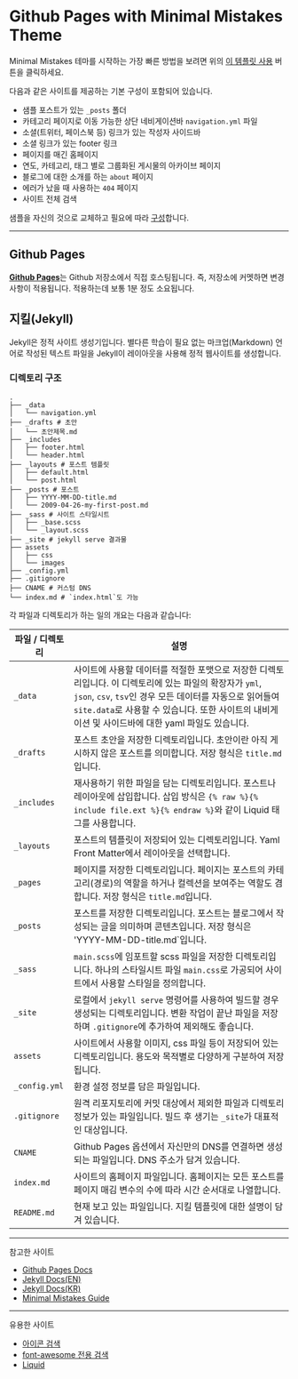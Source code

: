 # Github Pages with Minimal Mistakes Theme

Minimal Mistakes 테마를 시작하는 가장 빠른 방법을 보려면 위의 [이 템플릿 사용](https://github.com/mmistakes/mm-github-pages-starter/generate) 버튼을 클릭하세요.

다음과 같은 사이트를 제공하는 기본 구성이 포함되어 있습니다.

- 샘플 포스트가 있는 `_posts` 폴더
- 카테고리 페이지로 이동 가능한 상단 네비게이션바 `navigation.yml` 파일
- 소셜(트위터, 페이스북 등) 링크가 있는 작성자 사이드바
- 소셜 링크가 있는 footer 링크
- 페이지를 매긴 홈페이지
- 연도, 카테고리, 태그 별로 그룹화된 게시물의 아카이브 페이지
- 블로그에 대한 소개를 하는 `about` 페이지
- 에러가 났을 때 사용하는 `404` 페이지
- 사이트 전체 검색

샘플을 자신의 것으로 교체하고 필요에 따라 [구성](https://mmistakes.github.io/minimal-mistakes/docs/configuration/)합니다.

---

## Github Pages

[**Github Pages**](https://pages.github.com/)는 Github 저장소에서 직접 호스팅됩니다. 즉, 저장소에 커멧하면 변경 사항이 적용됩니다. 적용하는데 보통 1분 정도 소요됩니다.

## 지킬(Jekyll)

Jekyll은 정적 사이트 생성기입니다. 별다른 학습이 필요 없는 마크업(Markdown) 언어로 작성된 텍스트 파일을 Jekyll이 레이아웃을 사용해 정적 웹사이트를 생성합니다.

### 디렉토리 구조

```
.
├── _data
│   └── navigation.yml
├── _drafts # 초안
│   └── 초안제목.md
├── _includes
│   ├── footer.html
│   └── header.html
├── _layouts # 포스트 템플릿
│   ├── default.html
│   └── post.html
├── _posts # 포스트
│   ├── YYYY-MM-DD-title.md
│   └── 2009-04-26-my-first-post.md
├── _sass # 사이트 스타일시트
│   ├── _base.scss
│   └── _layout.scss
├── _site # jekyll serve 결과물
├── assets
│   ├── css
│   └── images
├── _config.yml
├── .gitignore
├── CNAME # 커스텀 DNS
└── index.md # `index.html`도 가능
```

각 파일과 디렉토리가 하는 일의 개요는 다음과 같습니다:

| 파일 / 디렉토리 | 설명                                                                                                                                                                                                                                                                      |
| --------------- | ------------------------------------------------------------------------------------------------------------------------------------------------------------------------------------------------------------------------------------------------------------------------- |
| `_data`         | 사이트에 사용할 데이터를 적절한 포맷으로 저장한 디렉토리입니다. 이 디렉토리에 있는 파일의 확장자가 `yml`, `json`, `csv`, `tsv`인 경우 모든 데이터를 자동으로 읽어들여 `site.data`로 사용할 수 있습니다. 또한 사이트의 내비게이션 및 사이드바에 대한 yaml 파일도 있습니다. |
| `_drafts`       | 포스트 초안을 저장한 디렉토리입니다. 초안이란 아직 게시하지 않은 포스트를 의미합니다. 저장 형식은 `title.md`입니다.                                                                                                                                                       |
| `_includes`     | 재사용하기 위한 파일을 담는 디렉토리입니다. 포스트나 레이아웃에 삽입합니다. 삽입 방식은 `{% raw %}{% include file.ext %}{% endraw %}`와 같이 Liquid 태그를 사용합니다.                                                                                                    |
| `_layouts`      | 포스트의 템플릿이 저장되어 있는 디렉토리입니다. Yaml Front Matter에서 레이아웃을 선택합니다.                                                                                                                                                                              |
| `_pages`        | 페이지를 저장한 디렉토리입니다. 페이지는 포스트의 카테고리(경로)의 역할을 하거나 컬렉션을 보여주는 역할도 겸합니다. 저장 형식은 `title.md`입니다.                                                                                                                         |
| `_posts`        | 포스트를 저장한 디렉토리입니다. 포스트는 블로그에서 작성되는 글을 의미하며 콘텐츠입니다. 저장 형식은 'YYYY-MM-DD-title.md`입니다.                                                                                                                                         |
| `_sass`         | `main.scss`에 임포트할 scss 파일을 저장한 디렉토리입니다. 하나의 스타일시트 파일 `main.css`로 가공되어 사이트에서 사용할 스타일을 정의합니다.                                                                                                                             |
| `_site`         | 로컬에서 `jekyll serve` 명령어를 사용하여 빌드할 경우 생성되는 디렉토리입니다. 변환 작업이 끝난 파일을 저장하며 `.gitignore`에 추가하여 제외해도 좋습니다.                                                                                                                |
| `assets`        | 사이트에서 사용할 이미지, css 파일 등이 저장되어 있는 디렉토리입니다. 용도와 목적별로 다양하게 구분하여 저장됩니다.                                                                                                                                                       |
| `_config.yml`   | 환경 설정 정보를 담은 파일입니다.                                                                                                                                                                                                                                         |
| `.gitignore`    | 원격 리포지토리에 커밋 대상에서 제외한 파일과 디렉토리 정보가 있는 파일입니다. 빌드 후 생기는 `_site`가 대표적인 대상입니다.                                                                                                                                              |
| `CNAME`         | Github Pages 옵션에서 자신만의 DNS를 연결하면 생성되는 파일입니다. DNS 주소가 담겨 있습니다.                                                                                                                                                                              |
| `index.md`      | 사이트의 홈페이지 파일입니다. 홈페이지는 모든 포스트를 페이지 매김 변수의 수에 따라 시간 순서대로 나열합니다.                                                                                                                                                             |
| `README.md`     | 현재 보고 있는 파일입니다. 지킬 템플릿에 대한 설명이 담겨 있습니다.                                                                                                                                                                                                       |

---

참고한 사이트

- [Github Pages Docs](https://docs.github.com/en/pages/setting-up-a-github-pages-site-with-jekyll)
- [Jekyll Docs(EN)](https://jekyllrb.com/docs/)
- [Jekyll Docs(KR)](https://jekyllrb-ko.github.io/docs/)
- [Minimal Mistakes Guide](https://mmistakes.github.io/minimal-mistakes/docs/quick-start-guide/)

---

유용한 사이트

- [아이콘 검색](https://glyphsearch.com/)
- [font-awesome 전용 검색](https://fontawesome.com/icons)
- [Liquid](https://shopify.github.io/liquid/basics/introduction/)
